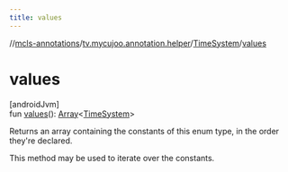 ```yaml
---
title: values
---
```

//[mcls-annotations](../../../index.html)/[tv.mycujoo.annotation.helper](../index.html)/[TimeSystem](index.html)/[values](values.html)



# values



[androidJvm]\
fun [values](values.html)(): [Array](https://kotlinlang.org/api/latest/jvm/stdlib/kotlin/-array/index.html)&lt;[TimeSystem](index.html)&gt;



Returns an array containing the constants of this enum type, in the order they're declared.



This method may be used to iterate over the constants.




